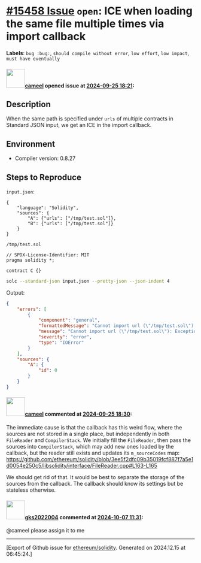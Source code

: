 # [\#15458 Issue](https://github.com/ethereum/solidity/issues/15458) `open`: ICE when loading the same file multiple times via import callback
**Labels**: `bug :bug:`, `should compile without error`, `low effort`, `low impact`, `must have eventually`


#### <img src="https://avatars.githubusercontent.com/u/137030?v=4" width="50">[cameel](https://github.com/cameel) opened issue at [2024-09-25 18:21](https://github.com/ethereum/solidity/issues/15458):

## Description

When the same path is specified under `urls` of multiple contracts in Standard JSON input, we get an ICE in the import callback.

## Environment

- Compiler version: 0.8.27

## Steps to Reproduce
`input.json`:
```solidity
{
    "language": "Solidity",
    "sources": {
        "A": {"urls": ["/tmp/test.sol"]},
        "B": {"urls": ["/tmp/test.sol"]}
    }
}
```

`/tmp/test.sol`
```solidity
// SPDX-License-Identifier: MIT
pragma solidity *;

contract C {}
```
```bash
solc --standard-json input.json --pretty-json --json-indent 4
```

Output:
```json
{
    "errors": [
        {
            "component": "general",
            "formattedMessage": "Cannot import url (\"/tmp/test.sol\"): Exception in read callback: /solidity/libsolidity/interface/FileReader.cpp(164): Throw in function solidity::frontend::ReadCallback::Result solidity::frontend::FileReader::readFile(const std::string&, const std::string&)\nDynamic exception type: boost::wrapexcept<solidity::langutil::InternalCompilerError>\nstd::exception::what: Solidity assertion failed\n[solidity::util::tag_comment*] = Solidity assertion failed\n",
            "message": "Cannot import url (\"/tmp/test.sol\"): Exception in read callback: /solidity/libsolidity/interface/FileReader.cpp(164): Throw in function solidity::frontend::ReadCallback::Result solidity::frontend::FileReader::readFile(const std::string&, const std::string&)\nDynamic exception type: boost::wrapexcept<solidity::langutil::InternalCompilerError>\nstd::exception::what: Solidity assertion failed\n[solidity::util::tag_comment*] = Solidity assertion failed\n",
            "severity": "error",
            "type": "IOError"
        }
    ],
    "sources": {
        "A": {
            "id": 0
        }
    }
}
```

#### <img src="https://avatars.githubusercontent.com/u/137030?v=4" width="50">[cameel](https://github.com/cameel) commented at [2024-09-25 18:30](https://github.com/ethereum/solidity/issues/15458#issuecomment-2374869653):

The immediate cause is that the callback has this weird flow, where the sources are not stored in a single place, but independently in both `FileReader` and `CompilerStack`. We initially fill the `FileReader`, then pass the sources into `CompilerStack`, which may add new ones loaded by the callback, but the reader still exists and updates its `m_sourceCodes` map: https://github.com/ethereum/solidity/blob/3ee5f2dfc09b35019fcf887f7a5e1d0054e250c5/libsolidity/interface/FileReader.cpp#L163-L165

We should get rid of that. It would be best to separate the storage of the sources from the callback. The callback should know its settings but be stateless otherwise.

#### <img src="https://avatars.githubusercontent.com/u/94637265?u=f3679da4e40ed3fb670a347af77223755e6eb1b6&v=4" width="50">[gks2022004](https://github.com/gks2022004) commented at [2024-10-07 11:31](https://github.com/ethereum/solidity/issues/15458#issuecomment-2396668790):

@cameel please assign it to me


-------------------------------------------------------------------------------



[Export of Github issue for [ethereum/solidity](https://github.com/ethereum/solidity). Generated on 2024.12.15 at 06:45:24.]
